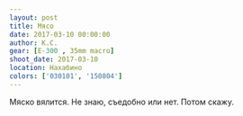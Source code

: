 ```yaml
---
layout: post
title: Мясо
date: 2017-03-10 00:00:00
author: К.С.
gear: [E-300 , 35mm macro]
shoot_date: 2017-03-10
location: Нахабино
colors: ['030101', '150804']
---
```


Мяско вялится. Не знаю, съедобно или нет. Потом скажу.
